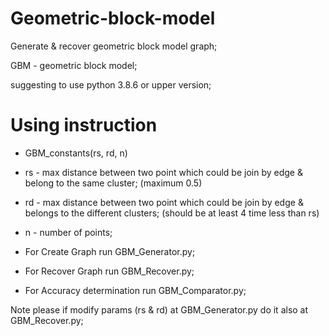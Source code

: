 # Geometric-block-model
Generate &amp; recover geometric block model graph;

GBM - geometric block model;

suggesting to use python 3.8.6 or upper version;

# Using instruction

* GBM_constants(rs, rd, n)

* rs - max distance between two point which could be join by edge &amp; belong to the same cluster; (maximum 0.5)

* rd - max distance between two point which could be join by edge &amp; belongs to the different clusters; (should be at least 4 time less than rs)

* n - number of points;

* For Create Graph run GBM_Generator.py;

* For Recover Graph run GBM_Recover.py;

* For Accuracy determination run GBM_Comparator.py;

Note please if modify params (rs &amp; rd) at GBM_Generator.py do it also at GBM_Recover.py;

